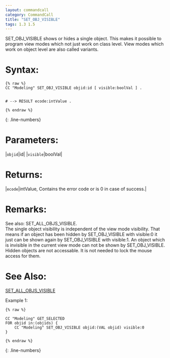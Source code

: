 ```yaml
---
layout: commandcall
category: CommandCall
title: "SET_OBJ_VISIBLE"
tags: 1.3 1.5
---
```


SET_OBJ_VISIBLE shows or hides a single object. This makes it possible to program view modes which not just work on class level. View modes which work on object level are also called variants.

# Syntax:  

```adoscript
{% raw %}
CC "Modeling" SET_OBJ_VISIBLE objid:id [ visible:boolVal ] .


# --> RESULT ecode:intValue .

{% endraw %}
```
{: .line-numbers}

# Parameters:  

|`objid`|id|
|`visible`|boolVal|

# Returns:  

|`ecode`|intValue, Contains the error code or is 0 in case of success.|


# Remarks:

See also: SET_ALL_OBJS_VISIBLE.  
The single object visibility is independent of the view mode visibility. That means if an object has been hidden by SET_OBJ_VISIBLE with visible:0 it just can be shown again by SET_OBJ_VISIBLE with visible:1. An object which is invisible in the current view mode can not be shown by SET_OBJ_VISIBLE.  
Hidden objects are not accessable. It is not needed to lock the mouse access for them.

# See Also:  

[SET_ALL_OBJS_VISIBLE](set_all_objs_visible.html "SET_ALL_OBJS_VISIBLE")  


Example 1:

```adoscript
{% raw %}

CC "Modeling" GET_SELECTED
FOR objid in:(objids) {
    CC "Modeling" SET_OBJ_VISIBLE objid:(VAL objid) visible:0
}

{% endraw %}
```
{: .line-numbers}


